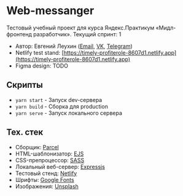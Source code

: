 # Web-messanger 

Тестовый учебный проект для курса Яндекс.Практикум «Мидл-фронтенд разработчик». Текущий спринт: 1

- Автор: Евгений Леухин ([Email](mailto:EvgenyLeukhin@yandex.ru), [VK](https://vk.com/leukhin_ei), [Telegram](https://telegram.me/eleukhin))
- Netlify test stand: [https://timely-profiterole-8607d1.netlify.app](https://timely-profiterole-8607d1.netlify.app)
- Figma design: TODO

## Скрипты

- ```yarn start``` - Запуск dev-сервера
- ```yarn build``` - Сборка для production
- ```yarn serve``` - Запуск локального сервера

## Тех. стек

- Сборщик: [Parcel](https://parceljs.org/)
- HTML-шаблонизатор: [EJS](https://ejs.co/)
- CSS-препроцессор: [SASS](https://sass-scss.ru/)
- Локальный веб-сервер: [Expressjs](https://expressjs.com/ru/)
- Тестовый стенд: [Netlify](https://www.netlify.com/)
- Шрифты: [Google Fonts](https://fonts.google.com/)
- Изображения: [Unsplash](https://unsplash.com/)
